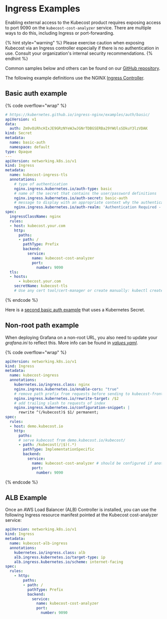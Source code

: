 # Ingress Examples

Enabling external access to the Kubecost product requires exposing access to port 9090 on the `kubecost-cost-analyzer` service. There are multiple ways to do this, including Ingress or port-forwarding.

{% hint style="warning" %}
Please exercise caution when exposing Kubecost via an Ingress controller especially if there is no authentication in use. Consult your organization's internal security recommendations.
{% endhint %}

Common samples below and others can be found on our [GitHub repository](https://github.com/kubecost/poc-common-configurations/tree/main/ingress-examples).

The following example definitions use the NGINX [Ingress Controller](https://kubernetes.io/docs/concepts/services-networking/ingress-controllers/).

## Basic auth example

{% code overflow="wrap" %}
```yaml
# https://kubernetes.github.io/ingress-nginx/examples/auth/basic/
apiVersion: v1
data:
  auth: Zm9vOiRhcHIxJE9GRzNYeWJwJGNrTDBGSERBa29YWUlsSDkuY3lzVDAK
kind: Secret
metadata:
  name: basic-auth
  namespace: default
type: Opaque
---
apiVersion: networking.k8s.io/v1
kind: Ingress
metadata:
  name: kubecost-ingress-tls
  annotations:
    # type of authentication
    nginx.ingress.kubernetes.io/auth-type: basic
    # name of the secret that contains the user/password definitions
    nginx.ingress.kubernetes.io/auth-secret: basic-auth
    # message to display with an appropriate context why the authentication is required
    nginx.ingress.kubernetes.io/auth-realm: 'Authentication Required - kubecost'
spec:
  ingressClassName: nginx
  rules:
  - host: kubecost.your.com
    http:
      paths:
      - path: /
        pathType: Prefix
        backend:
          service:
            name: kubecost-cost-analyzer
            port:
              number: 9090
  tls:
  - hosts:
      - kubecost.your.com
    secretName: kubecost-tls
    # Use any cert tool/cert-manager or create manually: kubectl create secret tls kubecost-tls --cert /etc/letsencrypt/live/kubecost.your.com/fullchain.pem --key /etc/letsencrypt/live/kubecost.your.com/privkey.pem
```
{% endcode %}

Here is a [second basic auth example](https://kubernetes.github.io/ingress-nginx/examples/auth/basic/) that uses a Kubernetes Secret.

## Non-root path example

When deploying Grafana on a non-root URL, you also need to update your _grafana.ini_ to reflect this. More info can be found in [_values.yaml_](https://github.com/kubecost/cost-analyzer-helm-chart/blob/cae42c28e12ecf8f1ad13ee17be8ce6633380b96/cost-analyzer/values.yaml#L335-L339).

{% code overflow="wrap" %}
```yaml
apiVersion: networking.k8s.io/v1
kind: Ingress
metadata:
  name: kubecost-ingress
  annotations:
    kubernetes.io/ingress.class: nginx
    nginx.ingress.kubernetes.io/enable-cors: "true"
    # remove path prefix from requests before sending to kubecost-frontend
    nginx.ingress.kubernetes.io/rewrite-target: /$2
    # add trailing slash to requests of index
    nginx.ingress.kubernetes.io/configuration-snippet: |
      rewrite ^(/kubecost)$ $1/ permanent;
spec:
  rules:
  - host: demo.kubecost.io
    http:
      paths:
      # serve kubecost from demo.kubecost.io/kubecost/
      - path: /kubecost(/|$)(.*)
        pathType: ImplementationSpecific
        backend:
          service:
            name: kubecost-cost-analyzer # should be configured if another helm name or service address is used
            port:
              number: 9090
```
{% endcode %}

## ALB Example

Once an AWS Load Balancer (ALB) Controller is installed, you can use the following Ingress resource manifest pointed at the Kubecost cost-analyzer service:

```yaml
apiVersion: networking.k8s.io/v1
kind: Ingress
metadata:
  name: kubecost-alb-ingress
  annotations:
    kubernetes.io/ingress.class: alb
    alb.ingress.kubernetes.io/target-type: ip
    alb.ingress.kubernetes.io/scheme: internet-facing
spec:
  rules:
    - http:
        paths:
        - path: /
          pathType: Prefix
          backend:
            service:
              name: kubecost-cost-analyzer
              port:
                number: 9090
```
